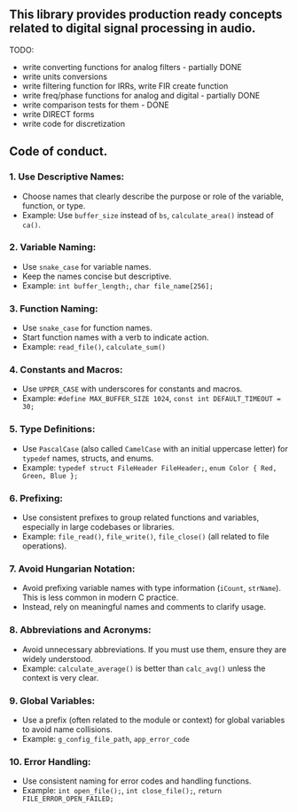 ## This library provides production ready concepts related to digital signal processing in audio.

TODO:
   - write converting functions for analog filters - partially DONE
   - write units conversions
   - write filtering function for IRRs, write FIR create function
   - write freq/phase functions for analog and digital - partially DONE
   - write comparison tests for them - DONE
   - write DIRECT forms
   - write code for discretization


## Code of conduct.

### 1. **Use Descriptive Names:**
   - Choose names that clearly describe the purpose or role of the variable, function, or type.
   - Example: Use `buffer_size` instead of `bs`, `calculate_area()` instead of `ca()`.

### 2. **Variable Naming:**
   - Use `snake_case` for variable names.
   - Keep the names concise but descriptive.
   - Example: `int buffer_length;`, `char file_name[256];`

### 3. **Function Naming:**
   - Use `snake_case` for function names.
   - Start function names with a verb to indicate action.
   - Example: `read_file()`, `calculate_sum()`

### 4. **Constants and Macros:**
   - Use `UPPER_CASE` with underscores for constants and macros.
   - Example: `#define MAX_BUFFER_SIZE 1024`, `const int DEFAULT_TIMEOUT = 30;`

### 5. **Type Definitions:**
   - Use `PascalCase` (also called `CamelCase` with an initial uppercase letter) for `typedef` names, structs, and enums.
   - Example: `typedef struct FileHeader FileHeader;`, `enum Color { Red, Green, Blue };`

### 6. **Prefixing:**
   - Use consistent prefixes to group related functions and variables, especially in large codebases or libraries.
   - Example: `file_read()`, `file_write()`, `file_close()` (all related to file operations).

### 7. **Avoid Hungarian Notation:**
   - Avoid prefixing variable names with type information (`iCount`, `strName`). This is less common in modern C practice.
   - Instead, rely on meaningful names and comments to clarify usage.

### 8. **Abbreviations and Acronyms:**
   - Avoid unnecessary abbreviations. If you must use them, ensure they are widely understood.
   - Example: `calculate_average()` is better than `calc_avg()` unless the context is very clear.

### 9. **Global Variables:**
   - Use a prefix (often related to the module or context) for global variables to avoid name collisions.
   - Example: `g_config_file_path`, `app_error_code`

### 10. **Error Handling:**
   - Use consistent naming for error codes and handling functions.
   - Example: `int open_file();`, `int close_file();`, `return FILE_ERROR_OPEN_FAILED;`

